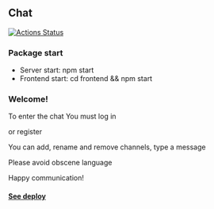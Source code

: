 ## Chat
[![Actions Status](https://github.com/DmitryKr2021/frontend-project-12/actions/workflows/hexlet-check.yml/badge.svg)](https://github.com/DmitryKr2021/frontend-project-12/actions)

### Package start

- Server start: npm start
- Frontend start: cd frontend && npm start

### Welcome!

To enter the chat You must log in

or register

You can add, rename and remove channels, type a message

Please avoid obscene language

Happy communication!
#### [See deploy](https://dmitry-project4.onrender.com/login)
